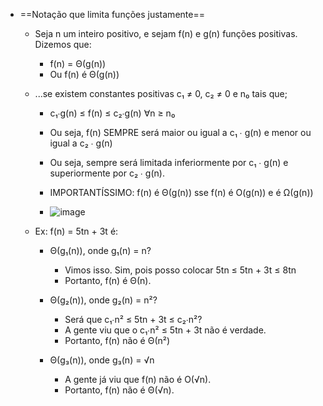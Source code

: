 - ==Notação que limita funções justamente==

    - Seja n um inteiro positivo, e sejam f(n) e g(n) funções positivas. Dizemos que:
        
        - f(n) = Θ(g(n)) 
        - Ou f(n) é Θ(g(n))

    - ...se existem constantes positivas c₁ ≠ 0, c₂ ≠ 0 e n₀ tais que;

        - c₁∙g(n) ≤ f(n) ≤ c₂∙g(n) ∀n ≥ n₀
        - Ou seja, f(n) SEMPRE será maior ou igual a c₁ ∙ g(n) e menor ou igual a c₂ ∙ g(n)
        - Ou seja, sempre será limitada inferiormente por c₁ ∙ g(n) e superiormente por c₂ ∙ g(n).
        - IMPORTANTÍSSIMO: f(n) é Θ(g(n)) sse f(n) é O(g(n)) e é Ω(g(n))

        - ![image](https://user-images.githubusercontent.com/98990221/185801812-f5a25b18-1274-4e3b-942f-cefc43c82bc4.png)

    - Ex: f(n) = 5tn + 3t é:

        - Θ(g₁(n)), onde g₁(n) = n?
            - Vimos isso. Sim, pois posso colocar 5tn ≤ 5tn + 3t ≤ 8tn
            - Portanto, f(n) é Θ(n).

        - Θ(g₂(n)), onde g₂(n) = n²?
            - Será que c₁∙n² ≤ 5tn + 3t ≤ c₂∙n²?
            - A gente viu que o c₁∙n² ≤ 5tn + 3t não é verdade.
            - Portanto, f(n) não é Θ(n²)

        - Θ(g₃(n)), onde g₃(n) = √n
            - A gente já viu que f(n) não é O(√n).
            - Portanto, f(n) não é Θ(√n).
